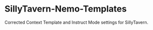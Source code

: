 # SillyTavern-Nemo-Templates
Corrected Context Template and Instruct Mode settings for SillyTavern.
